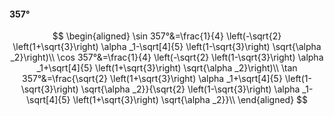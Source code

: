 #### 357°

$$
\begin{aligned}
\sin 357°&=\frac{1}{4} \left(-\sqrt{2} \left(1+\sqrt{3}\right) \alpha _1-\sqrt[4]{5} \left(1-\sqrt{3}\right) \sqrt{\alpha _2}\right)\\
\cos 357°&=\frac{1}{4} \left(-\sqrt{2} \left(1-\sqrt{3}\right) \alpha _1+\sqrt[4]{5} \left(1+\sqrt{3}\right) \sqrt{\alpha _2}\right)\\
\tan 357°&=\frac{\sqrt{2} \left(1+\sqrt{3}\right) \alpha _1+\sqrt[4]{5} \left(1-\sqrt{3}\right) \sqrt{\alpha _2}}{\sqrt{2} \left(1-\sqrt{3}\right) \alpha _1-\sqrt[4]{5}
\left(1+\sqrt{3}\right) \sqrt{\alpha _2}}\\
\end{aligned}
$$

